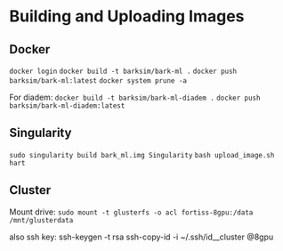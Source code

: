 # Building and Uploading Images

## Docker

`docker login`
`docker build -t barksim/bark-ml .`
`docker push barksim/bark-ml:latest`
`docker system prune -a`

For diadem:
`docker build -t barksim/bark-ml-diadem .`
`docker push barksim/bark-ml-diadem:latest`


## Singularity

`sudo singularity build bark_ml.img Singularity`
`bash upload_image.sh hart`

## Cluster

Mount drive:
`sudo mount -t glusterfs -o acl fortiss-8gpu:/data /mnt/glusterdata`

also ssh key:
ssh-keygen -t rsa
ssh-copy-id -i ~/.ssh/id_<user>_cluster <user>@8gpu